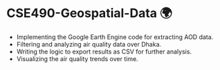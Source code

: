 # CSE490-Geospatial-Data 🌍
- Implementing the Google Earth Engine code for extracting AOD data.
- Filtering and analyzing air quality data over Dhaka.
- Writing the logic to export results as CSV for further analysis.
- Visualizing the air quality trends over time.
